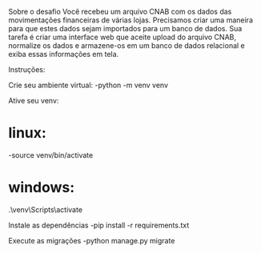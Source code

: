 
Sobre o desafio
Você recebeu um arquivo CNAB com os dados das movimentações financeiras de várias lojas. Precisamos criar uma maneira para que estes dados sejam importados para um banco de dados.
Sua tarefa é criar uma interface web que aceite upload do arquivo CNAB, normalize os dados e armazene-os em um banco de dados relacional e exiba essas informações em tela.

Instruções:

Crie seu ambiente virtual:
-python -m venv venv

Ative seu venv:
# linux:
-source venv/bin/activate

# windows:
.\venv\Scripts\activate

Instale as dependências
-pip install -r requirements.txt

Execute as migrações
-python manage.py migrate
